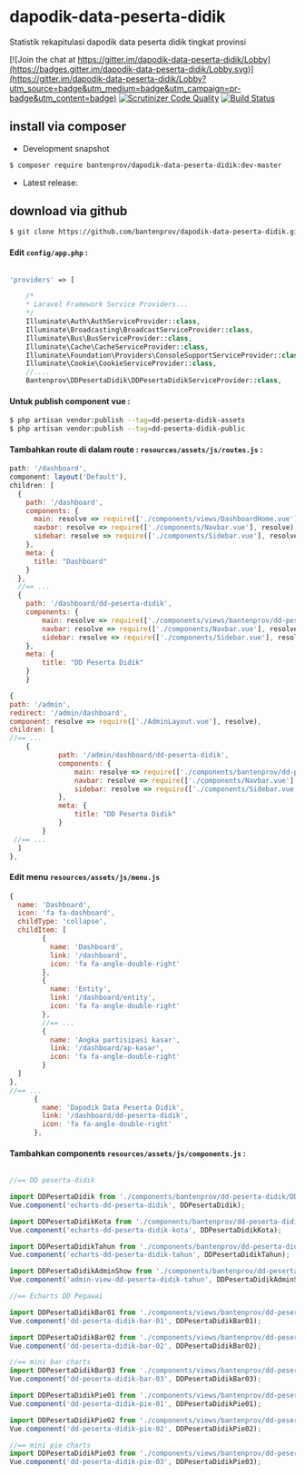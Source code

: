 # dapodik-data-peserta-didik
Statistik rekapitulasi dapodik data peserta didik tingkat provinsi


[![Join the chat at https://gitter.im/dapodik-data-peserta-didik/Lobby](https://badges.gitter.im/dapodik-data-peserta-didik/Lobby.svg)](https://gitter.im/dapodik-data-peserta-didik/Lobby?utm_source=badge&utm_medium=badge&utm_campaign=pr-badge&utm_content=badge)
[![Scrutinizer Code Quality](https://scrutinizer-ci.com/g/bantenprov/dapodik-data-peserta-didik/badges/quality-score.png?b=master)](https://scrutinizer-ci.com/g/bantenprov/dapodik-data-peserta-didik/?branch=master)
[![Build Status](https://scrutinizer-ci.com/g/bantenprov/dapodik-data-peserta-didik/badges/build.png?b=master)](https://scrutinizer-ci.com/g/bantenprov/dapodik-data-peserta-didik/build-status/master)


## install via composer

- Development snapshot
```bash
$ composer require bantenprov/dapodik-data-peserta-didik:dev-master
```
- Latest release:

## download via github
```bash
$ git clone https://github.com/bantenprov/dapodik-data-peserta-didik.git
```
#### Edit `config/app.php` :
```php

'providers' => [

    /*
    * Laravel Framework Service Providers...
    */
    Illuminate\Auth\AuthServiceProvider::class,
    Illuminate\Broadcasting\BroadcastServiceProvider::class,
    Illuminate\Bus\BusServiceProvider::class,
    Illuminate\Cache\CacheServiceProvider::class,
    Illuminate\Foundation\Providers\ConsoleSupportServiceProvider::class,
    Illuminate\Cookie\CookieServiceProvider::class,
    //....
    Bantenprov\DDPesertaDidik\DDPesertaDidikServiceProvider::class,

```

#### Untuk publish component vue :

```bash
$ php artisan vendor:publish --tag=dd-peserta-didik-assets
$ php artisan vendor:publish --tag=dd-peserta-didik-public
```
#### Tambahkan route di dalam route : `resources/assets/js/routes.js` :

```javascript
path: '/dashboard',
component: layout('Default'),
children: [
  {
    path: '/dashboard',
    components: {
      main: resolve => require(['./components/views/DashboardHome.vue'], resolve),
      navbar: resolve => require(['./components/Navbar.vue'], resolve),
      sidebar: resolve => require(['./components/Sidebar.vue'], resolve)
    },
    meta: {
      title: "Dashboard"
    }
  },
  //== ...
  {
    path: '/dashboard/dd-peserta-didik',
    components: {
        main: resolve => require(['./components/views/bantenprov/dd-peserta-didik/DashboardDDPesertaDidik.vue'], resolve),
        navbar: resolve => require(['./components/Navbar.vue'], resolve),
        sidebar: resolve => require(['./components/Sidebar.vue'], resolve)
    },
    meta: {
        title: "DD Peserta Didik"
    }
	}
```

```javascript
{
path: '/admin',
redirect: '/admin/dashboard',
component: resolve => require(['./AdminLayout.vue'], resolve),
children: [
//== ...
    {
			path: '/admin/dashboard/dd-peserta-didik',
			components: {
				main: resolve => require(['./components/bantenprov/dd-peserta-didik/DDPesertaDidikAdmin.show.vue'], resolve),
				navbar: resolve => require(['./components/Navbar.vue'], resolve),
				sidebar: resolve => require(['./components/Sidebar.vue'], resolve)
			},
			meta: {
				title: "DD Peserta Didik"
			}
		}
 //== ...   
  ]
},

```
#### Edit menu `resources/assets/js/menu.js`

```javascript
{
  name: 'Dashboard',
  icon: 'fa fa-dashboard',
  childType: 'collapse',
  childItem: [
        {
          name: 'Dashboard',
          link: '/dashboard',
          icon: 'fa fa-angle-double-right'
        },
        {
          name: 'Entity',
          link: '/dashboard/entity',
          icon: 'fa fa-angle-double-right'
        },
        //== ...
        {
          name: 'Angka partisipasi kasar',
          link: '/dashboard/ap-kasar',
          icon: 'fa fa-angle-double-right'
        }
  ]
},
//== ...        
      {
        name: 'Dapodik Data Peserta Didik',
        link: '/dashboard/dd-peserta-didik',
        icon: 'fa fa-angle-double-right'
      },
```

#### Tambahkan components `resources/assets/js/components.js` :

```javascript

//== DD peserta-didik

import DDPesertaDidik from './components/bantenprov/dd-peserta-didik/DDPesertaDidik.chart.vue';
Vue.component('echarts-dd-peserta-didik', DDPesertaDidik);

import DDPesertaDidikKota from './components/bantenprov/dd-peserta-didik/DDPesertaDidikKota.chart.vue';
Vue.component('echarts-dd-peserta-didik-kota', DDPesertaDidikKota);

import DDPesertaDidikTahun from './components/bantenprov/dd-peserta-didik/DDPesertaDidikTahun.chart.vue';
Vue.component('echarts-dd-peserta-didik-tahun', DDPesertaDidikTahun);

import DDPesertaDidikAdminShow from './components/bantenprov/dd-peserta-didik/DDPesertaDidikAdmin.show.vue';
Vue.component('admin-view-dd-peserta-didik-tahun', DDPesertaDidikAdminShow);

//== Echarts DD Pegawai

import DDPesertaDidikBar01 from './components/views/bantenprov/dd-peserta-didik/DDPesertaDidikBar01.vue';
Vue.component('dd-peserta-didik-bar-01', DDPesertaDidikBar01);

import DDPesertaDidikBar02 from './components/views/bantenprov/dd-peserta-didik/DDPesertaDidikBar02.vue';
Vue.component('dd-peserta-didik-bar-02', DDPesertaDidikBar02);

//== mini bar charts
import DDPesertaDidikBar03 from './components/views/bantenprov/dd-peserta-didik/DDPesertaDidikBar03.vue';
Vue.component('dd-peserta-didik-bar-03', DDPesertaDidikBar03);

import DDPesertaDidikPie01 from './components/views/bantenprov/dd-peserta-didik/DDPesertaDidikPie01.vue';
Vue.component('dd-peserta-didik-pie-01', DDPesertaDidikPie01);

import DDPesertaDidikPie02 from './components/views/bantenprov/dd-peserta-didik/DDPesertaDidikPie02.vue';
Vue.component('dd-peserta-didik-pie-02', DDPesertaDidikPie02);

//== mini pie charts
import DDPesertaDidikPie03 from './components/views/bantenprov/dd-peserta-didik/DDPesertaDidikPie03.vue';
Vue.component('dd-peserta-didik-pie-03', DDPesertaDidikPie03);
```
